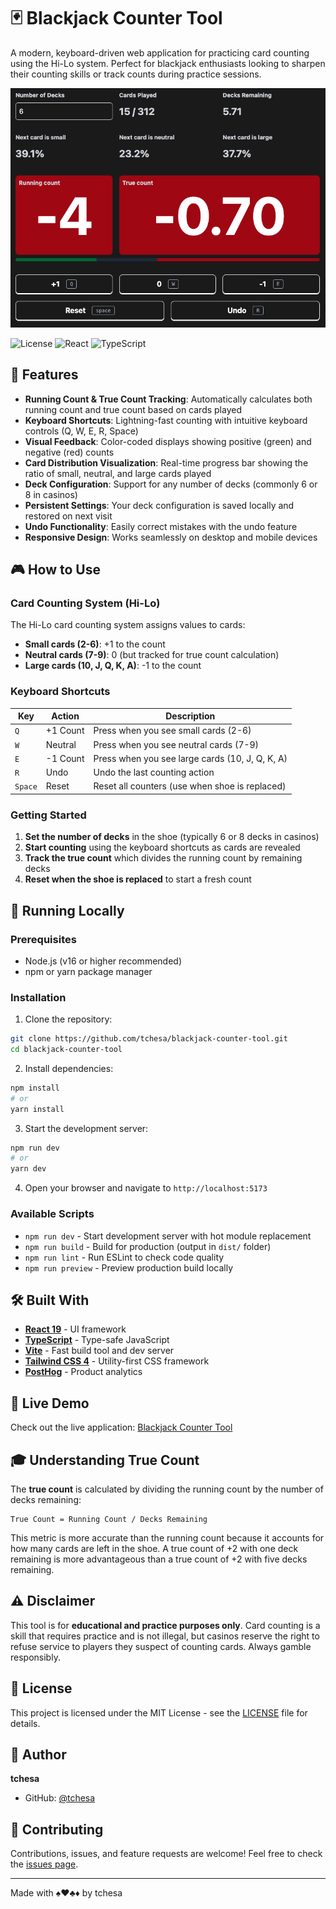 # 🃏 Blackjack Counter Tool

A modern, keyboard-driven web application for practicing card counting using the Hi-Lo system. Perfect for blackjack enthusiasts looking to sharpen their counting skills or track counts during practice sessions.

<img src="/doc/screenshot2.png" alt="Blackjack counter tool" />

![License](https://img.shields.io/badge/license-MIT-blue.svg)
![React](https://img.shields.io/badge/React-19.1.1-61dafb.svg)
![TypeScript](https://img.shields.io/badge/TypeScript-5.9.3-3178c6.svg)

## 🎯 Features

- **Running Count & True Count Tracking**: Automatically calculates both running count and true count based on cards played
- **Keyboard Shortcuts**: Lightning-fast counting with intuitive keyboard controls (Q, W, E, R, Space)
- **Visual Feedback**: Color-coded displays showing positive (green) and negative (red) counts
- **Card Distribution Visualization**: Real-time progress bar showing the ratio of small, neutral, and large cards played
- **Deck Configuration**: Support for any number of decks (commonly 6 or 8 in casinos)
- **Persistent Settings**: Your deck configuration is saved locally and restored on next visit
- **Undo Functionality**: Easily correct mistakes with the undo feature
- **Responsive Design**: Works seamlessly on desktop and mobile devices

## 🎮 How to Use

### Card Counting System (Hi-Lo)

The Hi-Lo card counting system assigns values to cards:

- **Small cards (2-6)**: +1 to the count
- **Neutral cards (7-9)**: 0 (but tracked for true count calculation)
- **Large cards (10, J, Q, K, A)**: -1 to the count

### Keyboard Shortcuts

| Key     | Action   | Description                                     |
| ------- | -------- | ----------------------------------------------- |
| `Q`     | +1 Count | Press when you see small cards (2-6)            |
| `W`     | Neutral  | Press when you see neutral cards (7-9)          |
| `E`     | -1 Count | Press when you see large cards (10, J, Q, K, A) |
| `R`     | Undo     | Undo the last counting action                   |
| `Space` | Reset    | Reset all counters (use when shoe is replaced)  |

### Getting Started

1. **Set the number of decks** in the shoe (typically 6 or 8 decks in casinos)
2. **Start counting** using the keyboard shortcuts as cards are revealed
3. **Track the true count** which divides the running count by remaining decks
4. **Reset when the shoe is replaced** to start a fresh count

## 🚀 Running Locally

### Prerequisites

- Node.js (v16 or higher recommended)
- npm or yarn package manager

### Installation

1. Clone the repository:

```bash
git clone https://github.com/tchesa/blackjack-counter-tool.git
cd blackjack-counter-tool
```

2. Install dependencies:

```bash
npm install
# or
yarn install
```

3. Start the development server:

```bash
npm run dev
# or
yarn dev
```

4. Open your browser and navigate to `http://localhost:5173`

### Available Scripts

- `npm run dev` - Start development server with hot module replacement
- `npm run build` - Build for production (output in `dist/` folder)
- `npm run lint` - Run ESLint to check code quality
- `npm run preview` - Preview production build locally

## 🛠️ Built With

- **[React 19](https://react.dev/)** - UI framework
- **[TypeScript](https://www.typescriptlang.org/)** - Type-safe JavaScript
- **[Vite](https://vite.dev/)** - Fast build tool and dev server
- **[Tailwind CSS 4](https://tailwindcss.com/)** - Utility-first CSS framework
- **[PostHog](https://posthog.com/)** - Product analytics

## 📱 Live Demo

Check out the live application: [Blackjack Counter Tool](https://tchesa.github.io/blackjack-counter-tool/)

## 🎓 Understanding True Count

The **true count** is calculated by dividing the running count by the number of decks remaining:

```
True Count = Running Count / Decks Remaining
```

This metric is more accurate than the running count because it accounts for how many cards are left in the shoe. A true count of +2 with one deck remaining is more advantageous than a true count of +2 with five decks remaining.

## ⚠️ Disclaimer

This tool is for **educational and practice purposes only**. Card counting is a skill that requires practice and is not illegal, but casinos reserve the right to refuse service to players they suspect of counting cards. Always gamble responsibly.

## 📄 License

This project is licensed under the MIT License - see the [LICENSE](LICENSE) file for details.

## 👤 Author

**tchesa**

- GitHub: [@tchesa](https://github.com/tchesa)

## 🤝 Contributing

Contributions, issues, and feature requests are welcome! Feel free to check the [issues page](https://github.com/tchesa/blackjack-counter-tool/issues).

---

Made with ♠️♥️♣️♦️ by tchesa
